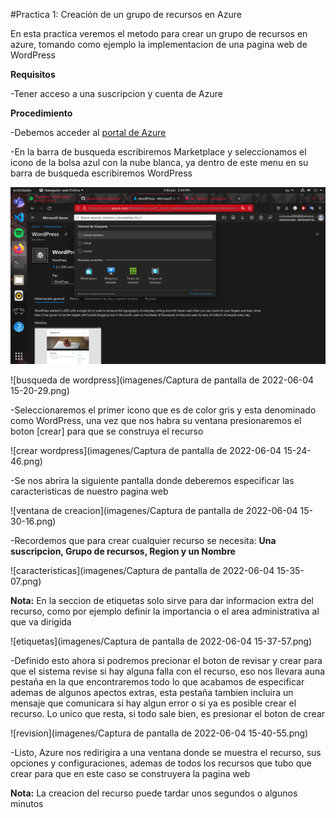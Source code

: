 #Practica 1: Creación de un grupo de recursos en Azure

En esta practica veremos el metodo para crear un grupo de recursos en azure, tomando como ejemplo la implementacion de una pagina web de WordPress

**Requisitos**

-Tener acceso a una suscripcion y cuenta de Azure

**Procedimiento**

-Debemos acceder al [portal de Azure](portal.azure.com) 

-En la barra de busqueda escribiremos Marketplace y seleccionamos el icono de la bolsa azul con la nube blanca, ya dentro de este menu en su barra de busqueda escribiremos WordPress

![busqueda de marketplace](imagenes/Captura%20de%20pantalla%20de%202022-06-04%2014-54-31.png)

![busqueda de wordpress](imagenes/Captura de pantalla de 2022-06-04 15-20-29.png)

-Seleccionaremos el primer icono que es de color gris y esta denominado como WordPress, una vez que nos habra su ventana presionaremos el boton [crear] para que se construya el recurso

![crear wordpress](imagenes/Captura de pantalla de 2022-06-04 15-24-46.png)

-Se nos abrira la siguiente pantalla donde deberemos especificar las caracteristicas de nuestro pagina web 

![ventana de creacion](imagenes/Captura de pantalla de 2022-06-04 15-30-16.png)

-Recordemos que para crear cualquier recurso se necesita: **Una suscripcion, Grupo de recursos, Region y un Nombre**

![caracteristicas](imagenes/Captura de pantalla de 2022-06-04 15-35-07.png)

**Nota:** En la seccion de etiquetas solo sirve para dar informacion extra del recurso, como por ejemplo definir la importancia o el area administrativa al que va dirigida

![etiquetas](imagenes/Captura de pantalla de 2022-06-04 15-37-57.png)

-Definido esto ahora si podremos precionar el boton de revisar y crear para que el sistema revise si hay alguna falla con el recurso, eso nos llevara auna pestaña en la que encontraremos todo lo que acabamos de especificar ademas de algunos apectos extras, esta pestaña tambien incluira un mensaje que comunicara si hay algun error o si ya es posible crear el recurso. Lo unico que resta, si todo sale bien, es presionar el boton de crear

![revision](imagenes/Captura de pantalla de 2022-06-04 15-40-55.png)

-Listo, Azure nos redirigira a una ventana donde se muestra el recurso, sus opciones y configuraciones, ademas de todos los recursos que tubo que crear para que en este caso se construyera la pagina web

**Nota:** La creacion del recurso puede tardar unos segundos o algunos minutos


